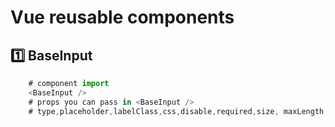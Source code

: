 # Vue reusable components

## 1️⃣ BaseInput
``` js
    # component import
    <BaseInput />
    # props you can pass in <BaseInput />
    # type,placeholder,labelClass,css,disable,required,size, maxLength,maxLength,regExpForInput,validationMessage,validationMessageStyle,validationMessage,validationStatus,autoFocus,title
```
